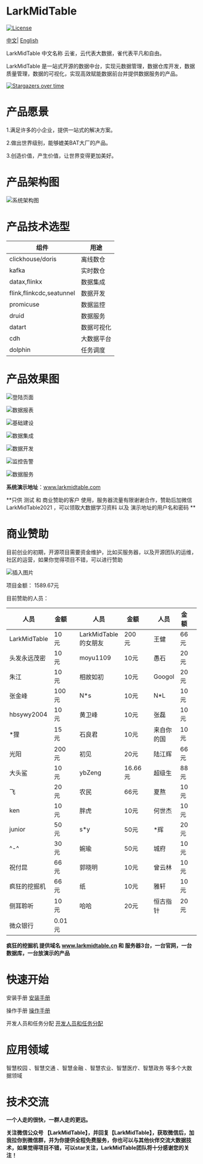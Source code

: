 # LarkMidTable

[![License](https://img.shields.io/badge/license-Apache%202-4EB1BA.svg)](https://www.apache.org/licenses/LICENSE-2.0.html)

 [中文](README.md)|  [English](README_EN.md)

LarkMidTable 中文名称 云雀，云代表大数据，雀代表平凡和自由。

LarkMidTable 是一站式开源的数据中台，实现元数据管理，数据仓库开发，数据质量管理，数据的可视化，实现高效赋能数据前台并提供数据服务的产品。



[![Stargazers over time](https://starchart.cc/wxgzgl/larkMidTable.svg)](#)



# **产品愿景**

1.满足许多的小企业，提供一站式的解决方案。

2.做出世界级别，能够媲美BAT大厂的产品。

3.创造价值，产生价值，让世界变得更加美好。



# 产品架构图

![系统架构图](./larkmidtable-pic/a.jpg) 



# 产品技术选型

| 组件                     | 用途       |
| ------------------------ | ---------- |
| clickhouse/doris         | 离线数仓   |
| kafka                    | 实时数仓   |
| datax,flinkx             | 数据集成   |
| flink,flinkcdc,seatunnel | 数据开发   |
| promicuse                | 数据监控   |
| druid                    | 数据服务   |
| datart                   | 数据可视化 |
| cdh                      | 大数据平台 |
| dolphin                  | 任务调度   |



# 产品效果图

![登陆页面](./larkmidtable-pic/b.jpg)

![数据报表](./larkmidtable-pic/c.jpg)

![基础建设](./larkmidtable-pic/d.png)

![数据集成](./larkmidtable-pic/e.png)

![数据开发](./larkmidtable-pic/f.png)

![监控告警](./larkmidtable-pic/g.png)

![数据服务](./larkmidtable-pic/k.png)

**系统演示地址**：www.larkmidtable.com

**只供 测试 和 商业赞助的客户 使用，服务器流量有限谢谢合作，赞助后加微信 LarkMidTable2021 ，可以领取大数据学习资料 以及 演示地址的用户名和密码 **  



# 商业赞助

目前创业的初期，开源项目需要资金维护，比如买服务器，以及开源团队的运维，社区的运营，如果你觉得项目不错，可以进行赞助

![插入图片](./larkmidtable-pic/s.png)

项目金额： 1589.67元

目前赞助的人员：

| 人员         | 金额   |      | 人员                 | 金额    |      | 人员       | 金额 |      |
| ------------ | ------ | ---- | -------------------- | ------- | ---- | ---------- | ---- | ---- |
| LarkMidTable | 10元   |      | LarkMidTable的女朋友 | 200元   |      | 王健       | 66元 |      |
| 头发永远茂密 | 10元   |      | moyu1109             | 10元    |      | 愚石       | 20元 |      |
| 朱江         | 10元   |      | 相故如初             | 10元    |      | Googol     | 20元 |      |
| 张金峰       | 100元  |      | N*s                  | 10元    |      | N*L        | 10元 |      |
| hbsywy2004   | 10元   |      | 黄卫峰               | 10元    |      | 张磊       | 10元 |      |
| *狸          | 15元   |      | 石良君               | 10元    |      | 来自你的国 | 10元 |      |
| 光阳         | 200元  |      | 初见                 | 20元    |      | 陆江辉     | 66元 |      |
| 大头鲨       | 10元   |      | ybZeng               | 16.66元 |      | 超级生     | 88元 |      |
| 飞           | 20元   |      | 农民                 | 66元    |      | 夏熬       | 10元 |      |
| ken          | 10元   |      | 胖虎                 | 10元    |      | 何世杰     | 10元 |      |
| junior       | 50元   |      | s*y                  | 50元    |      | *辉        | 20元 |      |
| ^-^          | 30元   |      | 婉瑜                 | 50元    |      | 城府       | 10元 |      |
| 祝付昆       | 66元   |      | 郭晓明               | 10元    |      | 曾云林     | 10元 |      |
| 疯狂的挖掘机 | 66元   |      | 纸                   | 10元    |      | 雅轩       | 10元 |      |
| 侧耳聆听     | 10元   |      | 哈哈                 | 20元    |      | 恒古指针   | 20元 |      |
| 微众银行     | 0.01元 |      |                      |         |      |            |      |      |

**疯狂的挖掘机 提供域名 www.larkmidtable.cn 和 服务器3台，一台官网，一台数据库，一台放演示的产品**



# **快速开始**

安装手册      [安装手册](./larkmidtable-doc/userGuid.md)

操作手册  	[操作手册](./larkmidtable-doc/userManual.md)

开发人员和任务分配    [开发人员和任务分配](./larkmidtable-doc/engineer.md)

# 应用领域

智慧校园 、智慧交通 、智慧金融 、智慧农业、智慧医疗、智慧政务  等多个大数据领域


# 技术交流

**一个人走的很快，一群人走的更远。**   

**关注微信公众号 【LarkMidTable】，并回复【LarkMidTable】，获取微信后，加我拉你到微信群，并为你提供全程免费服务，你也可以与其他伙伴交流大数据技术，如果觉得项目不错，可以star关注，LarkMidTable团队将十分感谢您的关注！**